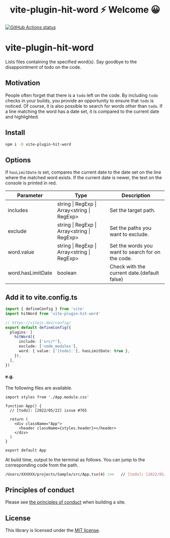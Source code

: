 <h1 align="center">vite-plugin-hit-word ⚡ Welcome 😀</h1>

<p align="left">
  <a href="https://github.com/actions/setup-node"><img alt="GitHub Actions status" src="https://github.com/activeguild/vite-plugin-hit-word/workflows/automatic%20release/badge.svg" style="max-width:100%;"></a>
</p>

# vite-plugin-hit-word

Lists files containing the specified word(s).
Say goodbye to the disappointment of todo on the code.

## Motivation

People often forget that there is a `todo` left on the code. By including `todo` checks in your builds, you provide an opportunity to ensure that `todo` is noticed.
Of course, it is also possible to search for words other than `todo`.
If a line matching the word has a date set, it is compared to the current date and highlighted.

## Install

```bash
npm i -D vite-plugin-hit-word
```

## Options

If `hasLimitDate` is set, compares the current date to the date set on the line where the matched word exists. If the current date is newer, the text on the console is printed in red.

| Parameter         | Type                                        | Description                                       |
| ----------------- | ------------------------------------------- | ------------------------------------------------- |
| includes          | string \| RegExp \| Array<string \| RegExp> | Set the target path.                              |
| exclude           | string \| RegExp \| Array<string \| RegExp> | Set the paths you want to exclude.                |
| word.value        | string \| RegExp \| Array<string \| RegExp> | Set the words you want to search for on the code. |
| word.hasLimitDate | boolean                                     | Check with the current date.(default false)       |

## Add it to vite.config.ts

```ts
import { defineConfig } from 'vite'
import hitWord from 'vite-plugin-hit-word'

// https://vitejs.dev/config/
export default defineConfig({
  plugins: [
    hitWord({
      include: ['src/*'],
      exclude: ['node_modules'],
      word: { value: ['[todo]:'], hasLimitDate: true },
    }),
  ],
})
```

#### e.g.

The following files are available.

```tsx
import styles from './App.module.css'

function App() {
  // [todo]: [2022/05/22] issue #765

  return (
    <div className="App">
      <header className={styles.header}></header>
    </div>
  )
}

export default App
```

At build time, output to the terminal as follows.
You can jump to the corresponding code from the path.

```bash
/Users/XXXXXX/projects/Sample/src/App.tsx(4) :>>   // [todo]: [2022/05/22] issue #765
```

## Principles of conduct

Please see [the principles of conduct](https://github.com/activeguild/vite-plugin-hit-word/blob/master/.github/CONTRIBUTING.md) when building a site.

## License

This library is licensed under the [MIT license](https://github.com/activeguild/vite-plugin-hit-word/blob/master/LICENSE).
